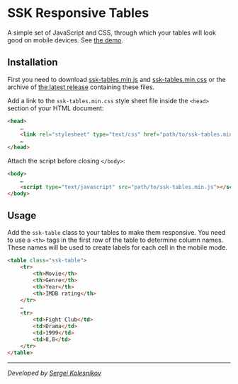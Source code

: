 # SSK Responsive Tables
A simple set of JavaScript and CSS, through which your tables will look good on mobile devices. See [the demo](https://rawgit.com/win0err/ssk-tables/master/demo/index.html). 

## Installation
First you need to download [ssk-tables.min.js](https://raw.githubusercontent.com/win0err/ssk-tables/master/dist/ssk-tables.min.js) and [ssk-tables.min.css](https://raw.githubusercontent.com/win0err/ssk-tables/master/dist/ssk-tables.min.css) or the archive of [the latest release](https://github.com/win0err/ssk-tables/releases/latest) сontaining these files.

Add a link to the `ssk-tables.min.css` style sheet file inside the `<head>` section of your HTML document:
```html
<head>
	…
	<link rel="stylesheet" type="text/css" href="path/to/ssk-tables.min.css" />
	…
</head>
```

Attach the script before closing `</body>`:
```html
<body>
	…
	<script type="text/javascript" src="path/to/ssk-tables.min.js"></script>
</body>
```

## Usage
Add the `ssk-table` class to your tables to make them responsive. You need to use a `<th>` tags in the first row of the table to determine column names. These names will be used to create labels for each cell in the mobile mode.
```html
<table class="ssk-table">
	<tr>
		<th>Movie</th>
		<th>Genre</th>
		<th>Year</th>
		<th>IMDB rating</th>
	</tr>
	…
	<tr>
		<td>Fight Club</td>
		<td>Drama</td>
		<td>1999</td>
		<td>8,8</td>
	</tr>
</table>
```

---
_Developed by [Sergei Kolesnikov](https://github.com/win0err)_